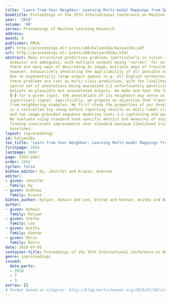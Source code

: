 ```yaml
---
title: 'Learn from Your Neighbor: Learning Multi-modal Mappings from Sparse Annotations'
booktitle: Proceedings of the 35th International Conference on Machine Learning
year: '2018'
volume: '80'
series: Proceedings of Machine Learning Research
address: 
month: 0
publisher: PMLR
pdf: http://proceedings.mlr.press/v80/kalyan18a/kalyan18a.pdf
url: http://proceedings.mlr.press/v80/kalyan2018a.html
abstract: Many structured prediction problems (particularly in vision and language
  domains) are ambiguous, with multiple outputs being ‘correct’ for an input {–} e.g.
  there are many ways of describing an image, multiple ways of translating a sentence;
  however, exhaustively annotating the applicability of all possible outputs is intractable
  due to exponentially large output spaces (e.g. all English sentences). In practice,
  these problems are cast as multi-class prediction, with the likelihood of only a
  sparse set of annotations being maximized {–} unfortunately penalizing for placing
  beliefs on plausible but unannotated outputs. We make and test the following hypothesis
  {–} for a given input, the annotations of its neighbors may serve as an additional
  supervisory signal. Specifically, we propose an objective that transfers supervision
  from neighboring examples. We first study the properties of our developed method
  in a controlled toy setup before reporting results on multi-label classification
  and two image-grounded sequence modeling tasks {–} captioning and question generation.
  We evaluate using standard task-specific metrics and measures of output diversity,
  finding consistent improvements over standard maximum likelihood training and other
  baselines.
layout: inproceedings
id: kalyan18a
tex_title: 'Learn from Your Neighbor: Learning Multi-modal Mappings from Sparse Annotations'
firstpage: 2454
lastpage: 2463
page: 2454-2463
order: 2454
cycles: false
bibtex_editor: Dy, Jennifer and Krause, Andreas
editor:
- given: Jennifer
  family: Dy
- given: Andreas
  family: Krause
bibtex_author: Kalyan, Ashwin and Lee, Stefan and Kannan, Anitha and Batra, Dhruv
author:
- given: Ashwin
  family: Kalyan
- given: Stefan
  family: Lee
- given: Anitha
  family: Kannan
- given: Dhruv
  family: Batra
date: 2018-07-03
container-title: Proceedings of the 35th International Conference on Machine Learning
genre: inproceedings
issued:
  date-parts:
  - 2018
  - 7
  - 3
extras: []
# Format based on citeproc: http://blog.martinfenner.org/2013/07/30/citeproc-yaml-for-bibliographies/
---
```

